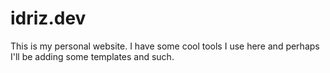# idriz.dev

This is my personal website. I have some cool tools I use here and perhaps I'll be adding some templates and such.